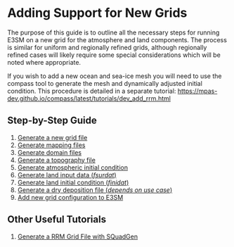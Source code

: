 # Adding Support for New Grids

The purpose of this guide is to outline all the necessary steps for running E3SM on a new grid for the atmosphere and land components. The process is similar for uniform and regionally refined grids, although regionally refined cases will likely require some special considerations which will be noted where appropriate.

If you wish to add a new ocean and sea-ice mesh you will need to use the compass tool to generate the mesh and dynamically adjusted initial condition. This procedure is detailed in a separate tutorial:
<https://mpas-dev.github.io/compass/latest/tutorials/dev_add_rrm.html>

<!-- disable certain linter checks here to allow vertical alignment of links -->
<!-- markdownlint-disable MD039 --> <!-- no-space-in-links -->
<!-- markdownlint-disable MD042 --> <!-- no-empty-links -->

## Step-by-Step Guide

1. [Generate a new grid file                               ](adding-grid-support-step-by-step-guide/generate-new-grid-file.md)
1. [Generate mapping files                                 ](adding-grid-support-step-by-step-guide/generate-mapping-files.md)
1. [Generate domain files                                  ](../../generate_domain_files/index.md)
1. [Generate a topography file                             ](adding-grid-support-step-by-step-guide/generate-topo-file.md)
1. [Generate atmospheric initial condition                 ](adding-grid-support-step-by-step-guide/generate-atm-initial-condition.md)
1. [Generate land input data (*fsurdat*)                   ](adding-grid-support-step-by-step-guide/generate-lnd-input-data.md)
1. [Generate land initial condition (*finidat*)            ](adding-grid-support-step-by-step-guide/generate-lnd-initial-condition.md)
1. [Generate a dry deposition file (*depends on use case*) ](adding-grid-support-step-by-step-guide/generate-dry-deposition.md)
1. [Add new grid configuration to E3SM                     ](adding-grid-support-step-by-step-guide/add-grid-config.md)

## Other Useful Tutorials

1. [Generate a RRM Grid File with SQuadGen                 ](adding-grid-support-step-by-step-guide/generate-RRM-grid-file.md)
